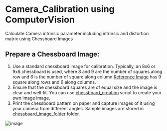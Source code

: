 # Camera_Calibration using ComputerVision
Calculate Camera intrinsic parameter including intrinsic and distortion matrix using Chessboard Images

## Prepare a Chessboard Image:  
1) Use a standard chessboard image for calibration. Typically, an 8x6 or 9x6 chessboard is used, where 8 and 9 are the number of squares along row and 6 is the number of square along column.[Reference Image](https://github.com/devanjanmishra/ComputerVision_Camera_Calibration/assets/50066136/49c6b02a-3e3f-4eac-8f23-3dae84d6b29f) has 9 square along rows and 6 along columns.
2) Ensure that the chessboard squares are of equal size and the image is clear and well-lit. You can use [chessboard_creation](https://github.com/devanjanmishra/ComputerVision_Camera_Calibration/blob/main/create_sample_chessboard_image.py) script to create your own image image.  
3) Print the chessboard pattern on paper and capture images of it using your camera from different angles. Sample images are stored in [chessboard_image_folder](https://github.com/devanjanmishra/ComputerVision_Camera_Calibration/tree/main/chessboard_images) folder.  





![image](https://github.com/devanjanmishra/ComputerVision_Camera_Calibration/assets/50066136/49c6b02a-3e3f-4eac-8f23-3dae84d6b29f)
